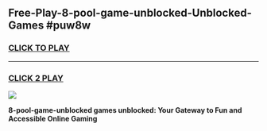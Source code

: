 
## Free-Play-8-pool-game-unblocked-Unblocked-Games #puw8w
<h3>
<a href="https://news.freeplayer.one?title=8-pool-game-unblocked&ref=8M">CLICK TO PLAY</a></h3>
<hr>

<h3>
<a href="https://news.freeplayer.one?title=8-pool-game-unblocked&ref=8M">CLICK 2 PLAY</a>
  
</h3>

<a href="https://news.freeplayer.one?title=8-pool-game-unblocked&ref=8M"><img src="https://clearcache.store/games.png"></a>


**8-pool-game-unblocked games unblocked: Your Gateway to Fun and Accessible Online Gaming**
